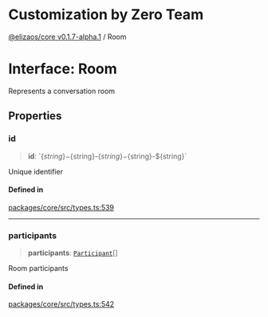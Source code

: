 # Customization by Zero Team

[@elizaos/core v0.1.7-alpha.1](../index.md) / Room

# Interface: Room

Represents a conversation room

## Properties

### id

> **id**: \`$\{string\}-$\{string\}-$\{string\}-$\{string\}-$\{string\}\`

Unique identifier

#### Defined in

[packages/core/src/types.ts:539](https://github.com/elizaOS/eliza/blob/main/packages/core/src/types.ts#L539)

***

### participants

> **participants**: [`Participant`](Participant.md)[]

Room participants

#### Defined in

[packages/core/src/types.ts:542](https://github.com/elizaOS/eliza/blob/main/packages/core/src/types.ts#L542)

